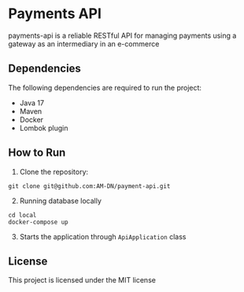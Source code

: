 # Payments API
payments-api is a reliable RESTful API for managing payments using a gateway as an intermediary in an e-commerce

## Dependencies
The following dependencies are required to run the project:

* Java 17
* Maven
* Docker
* Lombok plugin

## How to Run

1. Clone the repository:
```shell
git clone git@github.com:AM-DN/payment-api.git
```

2. Running database locally
```shell
cd local
docker-compose up
```

3. Starts the application through ```ApiApplication``` class

## License
This project is licensed under the MIT license